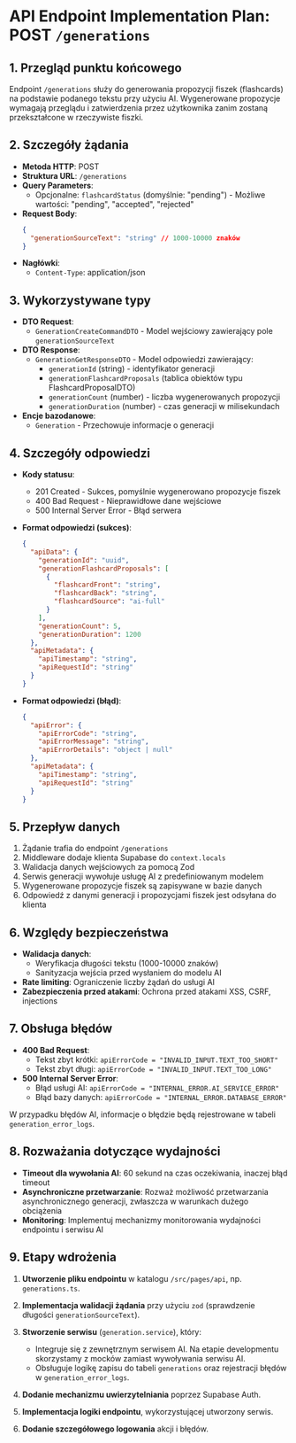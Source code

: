 # API Endpoint Implementation Plan: POST `/generations`

## 1. Przegląd punktu końcowego

Endpoint `/generations` służy do generowania propozycji fiszek (flashcards) na podstawie podanego tekstu przy użyciu AI. Wygenerowane propozycje wymagają przeglądu i zatwierdzenia przez użytkownika zanim zostaną przekształcone w rzeczywiste fiszki.

## 2. Szczegóły żądania

- **Metoda HTTP**: POST
- **Struktura URL**: `/generations`
- **Query Parameters**:
  - Opcjonalne: `flashcardStatus` (domyślnie: "pending") - Możliwe wartości: "pending", "accepted", "rejected"
- **Request Body**:
  ```json
  {
    "generationSourceText": "string" // 1000-10000 znaków
  }
  ```
- **Nagłówki**:
  - `Content-Type`: application/json

## 3. Wykorzystywane typy

- **DTO Request**:
  - `GenerationCreateCommandDTO` - Model wejściowy zawierający pole `generationSourceText`
- **DTO Response**:
  - `GenerationGetResponseDTO` - Model odpowiedzi zawierający:
    - `generationId` (string) - identyfikator generacji
    - `generationFlashcardProposals` (tablica obiektów typu FlashcardProposalDTO)
    - `generationCount` (number) - liczba wygenerowanych propozycji
    - `generationDuration` (number) - czas generacji w milisekundach
- **Encje bazodanowe**:
  - `Generation` - Przechowuje informacje o generacji

## 4. Szczegóły odpowiedzi

- **Kody statusu**:
  - 201 Created - Sukces, pomyślnie wygenerowano propozycje fiszek
  - 400 Bad Request - Nieprawidłowe dane wejściowe
  - 500 Internal Server Error - Błąd serwera

- **Format odpowiedzi (sukces)**:
  ```json
  {
    "apiData": {
      "generationId": "uuid",
      "generationFlashcardProposals": [
        {
          "flashcardFront": "string",
          "flashcardBack": "string",
          "flashcardSource": "ai-full"
        }
      ],
      "generationCount": 5,
      "generationDuration": 1200
    },
    "apiMetadata": {
      "apiTimestamp": "string",
      "apiRequestId": "string"
    }
  }
  ```

- **Format odpowiedzi (błąd)**:
  ```json
  {
    "apiError": {
      "apiErrorCode": "string",
      "apiErrorMessage": "string",
      "apiErrorDetails": "object | null"
    },
    "apiMetadata": {
      "apiTimestamp": "string",
      "apiRequestId": "string"
    }
  }
  ```

## 5. Przepływ danych

1. Żądanie trafia do endpoint `/generations`
2. Middleware dodaje klienta Supabase do `context.locals`
3. Walidacja danych wejściowych za pomocą Zod
4. Serwis generacji wywołuje usługę AI z predefiniowanym modelem
5. Wygenerowane propozycje fiszek są zapisywane w bazie danych
6. Odpowiedź z danymi generacji i propozycjami fiszek jest odsyłana do klienta

## 6. Względy bezpieczeństwa

- **Walidacja danych**: 
  - Weryfikacja długości tekstu (1000-10000 znaków)
  - Sanityzacja wejścia przed wysłaniem do modelu AI
- **Rate limiting**: Ograniczenie liczby żądań do usługi AI
- **Zabezpieczenia przed atakami**: Ochrona przed atakami XSS, CSRF, injections

## 7. Obsługa błędów

- **400 Bad Request**:
  - Tekst zbyt krótki: `apiErrorCode = "INVALID_INPUT.TEXT_TOO_SHORT"`
  - Tekst zbyt długi: `apiErrorCode = "INVALID_INPUT.TEXT_TOO_LONG"`
- **500 Internal Server Error**:
  - Błąd usługi AI: `apiErrorCode = "INTERNAL_ERROR.AI_SERVICE_ERROR"`
  - Błąd bazy danych: `apiErrorCode = "INTERNAL_ERROR.DATABASE_ERROR"`

W przypadku błędów AI, informacje o błędzie będą rejestrowane w tabeli `generation_error_logs`.

## 8. Rozważania dotyczące wydajności

- **Timeout dla wywołania AI**: 60 sekund na czas oczekiwania, inaczej błąd timeout
- **Asynchroniczne przetwarzanie**: Rozważ możliwość przetwarzania asynchronicznego generacji, zwłaszcza w warunkach dużego obciążenia
- **Monitoring**: Implementuj mechanizmy monitorowania wydajności endpointu i serwisu AI

## 9. Etapy wdrożenia

1. **Utworzenie pliku endpointu** w katalogu `/src/pages/api`, np. `generations.ts`.

2. **Implementacja walidacji żądania** przy użyciu `zod` (sprawdzenie długości `generationSourceText`).

3. **Stworzenie serwisu** (`generation.service`), który:
   - Integruje się z zewnętrznym serwisem AI. Na etapie developmentu skorzystamy z mocków zamiast wywoływania serwisu AI.
   - Obsługuje logikę zapisu do tabeli `generations` oraz rejestracji błędów w `generation_error_logs`.

4. **Dodanie mechanizmu uwierzytelniania** poprzez Supabase Auth.

5. **Implementacja logiki endpointu**, wykorzystującej utworzony serwis.

6. **Dodanie szczegółowego logowania** akcji i błędów. 